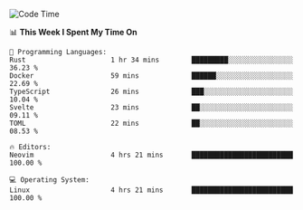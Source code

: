 <!-- [![Top Langs](https://github-readme-stats.vercel.app/api/top-langs/?username=gagahsyuja&theme=dracula&hide_border=true&border_radius=7)](https://github.com/anuraghazra/github-readme-stats) -->

<!--START_SECTION:waka-->
![Code Time](http://img.shields.io/badge/Code%20Time-740%20hrs%2050%20mins-blue)

📊 **This Week I Spent My Time On** 

```text
💬 Programming Languages: 
Rust                     1 hr 34 mins        █████████░░░░░░░░░░░░░░░░   36.23 % 
Docker                   59 mins             ██████░░░░░░░░░░░░░░░░░░░   22.69 % 
TypeScript               26 mins             ███░░░░░░░░░░░░░░░░░░░░░░   10.04 % 
Svelte                   23 mins             ██░░░░░░░░░░░░░░░░░░░░░░░   09.11 % 
TOML                     22 mins             ██░░░░░░░░░░░░░░░░░░░░░░░   08.53 % 

🔥 Editors: 
Neovim                   4 hrs 21 mins       █████████████████████████   100.00 % 

💻 Operating System: 
Linux                    4 hrs 21 mins       █████████████████████████   100.00 % 
```


<!--END_SECTION:waka-->
